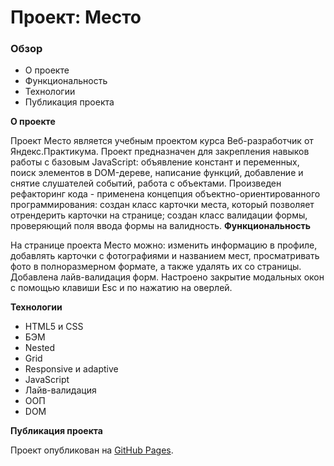 # Проект: Место

### Обзор

* О проекте
* Функциональность
* Технологии
* Публикация проекта


**О проекте**

Проект Место является учебным проектом курса Веб-разработчик от Яндекс.Практикума. Проект предназначен для закрепления навыков работы с базовым JavaScript: объявление констант и переменных, поиск элементов в DOM-дереве, написание функций, добавление и снятие слушателей событий, работа с объектами. Произведен рефакторинг кода - применена концепция объектно-ориентированного программирования: создан класс карточки места, который позволяет отрендерить карточки на странице; создан класс валидации формы, проверяющий поля ввода формы на валидность.
**Функциональность**

На странице проекта Место можно: изменить информацию в профиле, добавлять карточки с фотографиями и названием мест, просматривать фото в полноразмерном формате, а также удалять их со страницы. Добавлена лайв-валидация форм. Настроено закрытие модальных окон с помощью клавиши Esc и по нажатию на оверлей.

**Технологии**

* HTML5 и CSS
* БЭМ
* Nested
* Grid
* Responsive и adaptive
* JavaScript
* Лайв-валидация
* ООП
* DOM

**Публикация проекта**

Проект опубликован на [GitHub Pages](https://mmsnegova.github.io/mesto/).
